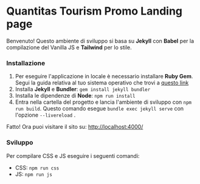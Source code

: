 # Quantitas Tourism Promo Landing page
Benvenuto! Questo ambiente di sviluppo si basa su **Jekyll** con **Babel** per la compilazione del Vanilla JS e **Tailwind** per lo stile.

### Installazione
1. Per eseguire l'applicazione in locale è necessario installare **Ruby Gem**. Segui la guida relativa al tuo sistema operativo che trovi a [questo link](https://jekyllrb.com/docs/installation/) 
2. Installa **Jekyll** e **Bundler**: `gem install jekyll bundler`
3. Installa le dipendenze di **Node**: `npm run install`
4. Entra nella cartella del progetto e lancia l'ambiente di sviluppo con `npm run build`. Questo comando esegue `bundle exec jekyll serve` con l'opzione `--livereload` . 

Fatto! Ora puoi visitare il sito su: [http://localhost:4000/](http://localhost:4000/)

### Sviluppo
Per compilare CSS e JS eseguire i seguenti comandi: 

- CSS: `npm run css`
- JS: `npm run js`
